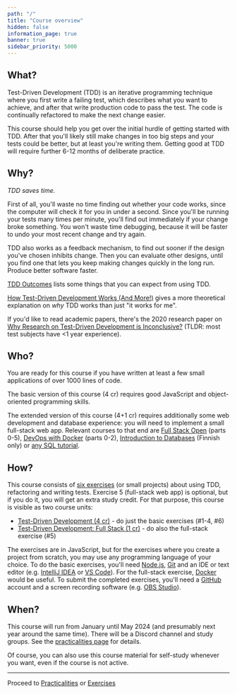 ```yaml
---
path: "/"
title: "Course overview"
hidden: false
information_page: true
banner: true
sidebar_priority: 5000
---
```


## What?

Test-Driven Development (TDD) is an iterative programming technique where you first write a failing test, which describes what you want to achieve, and after that write production code to pass the test. The code is continually refactored to make the next change easier.

This course should help you get over the initial hurdle of getting started with TDD. After that you'll likely still make changes in too big steps and your tests could be better, but at least you're writing them. Getting good at TDD will require further 6-12 months of deliberate practice.


## Why?

*TDD saves time.*

First of all, you'll waste no time finding out whether your code works, since the computer will check it for you in under a second. Since you'll be running your tests many times per minute, you'll find out immediately if your change broke something. You won't waste time debugging, because it will be faster to undo your most recent change and try again.

TDD also works as a feedback mechanism, to find out sooner if the design you've chosen inhibits change. Then you can evaluate other designs, until you find one that lets you keep making changes quickly in the long run. Produce better software faster.

[TDD Outcomes](https://tidyfirst.substack.com/p/tdd-outcomes) lists some things that you can expect from using TDD.

[How Test-Driven Development Works (And More!)](https://blog.jbrains.ca/permalink/how-test-driven-development-works-and-more) gives a more theoretical explanation on *why* TDD works than just "it works for me".

If you'd like to read academic papers, there's the 2020 research paper on [Why Research on Test-Driven Development is Inconclusive?](https://arxiv.org/pdf/2007.09863) (TLDR: most test subjects have <1 year experience).


## Who?

You are ready for this course if you have written at least a few small applications of over 1000 lines of code.

The basic version of this course (4 cr) requires good JavaScript and object-oriented programming skills.

The extended version of this course (4+1 cr) requires additionally some web development and database experience: you will need to implement a small full-stack web app. Relevant courses to that end are [Full Stack Open](https://fullstackopen.com/en/) (parts 0-5), [DevOps with Docker](https://devopswithdocker.com/) (parts 0-2), [Introduction to Databases](https://tikape.mooc.fi/) (Finnish only) or [any SQL tutorial](https://www.postgresql.org/docs/current/tutorial.html).


## How?

This course consists of [six exercises](/exercises) (or small projects) about using TDD, refactoring and writing tests. Exercise 5 (full-stack web app) is optional, but if you do it, you will get an extra study credit. For that purpose, this course is visible as two course units:

* [Test-Driven Development (4 cr)](https://studies.helsinki.fi/courses/course-unit/otm-adcdbb43-dc29-467b-b68d-f5f7bf13ea7d) - do just the basic exercises (#1-4, #6)
* [Test-Driven Development: Full Stack (1 cr)](https://studies.helsinki.fi/courses/course-unit/otm-6fd8f9b4-9566-449b-8668-d91b3134dbcf) - do also the full-stack exercise (#5)

The exercises are in JavaScript, but for the exercises where you create a project from scratch, you may use any programming language of your choice. To do the basic exercises, you'll need [Node.js](https://nodejs.org/), [Git](https://git-scm.com/) and an IDE or text editor (e.g. [IntelliJ IDEA](https://www.jetbrains.com/idea/) or [VS Code](https://code.visualstudio.com/)). For the full-stack exercise, [Docker](https://www.docker.com/) would be useful. To submit the completed exercises, you'll need a [GitHub](https://github.com/) account and a screen recording software (e.g. [OBS Studio](https://obsproject.com/)).


## When?

This course will run from January until May 2024 (and presumably next year around the same time). There will be a Discord channel and study groups. See the [practicalities page](/practicalities) for details.

Of course, you can also use this course material for self-study whenever you want, even if the course is not active.

---

Proceed to [Practicalities](/practicalities) or [Exercises](/exercises)
